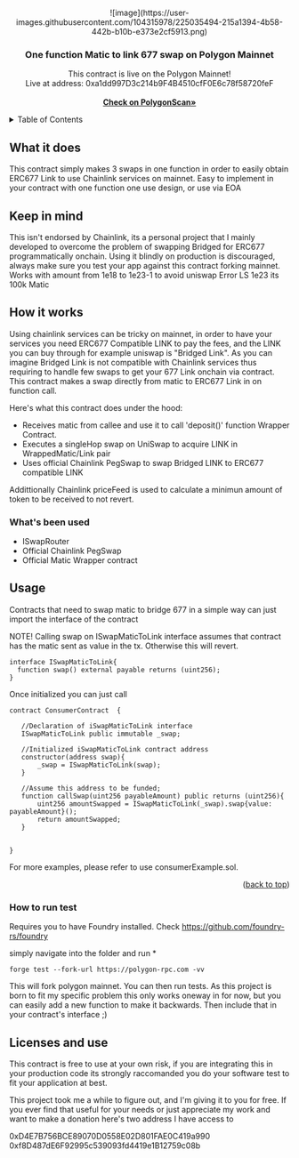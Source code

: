 <!-- PROJECT LOGO -->
<br />
<div align="center">
  ![image](https://user-images.githubusercontent.com/104315978/225035494-215a1394-4b58-442b-b10b-e373e2cf5913.png)


  <h3 align="center">One function Matic to link 677 swap on Polygon Mainnet</h3>

  <p align="center">
   This contract is live on the Polygon Mainnet!
    <br/>  Live at address: 0xa1dd997D3c214b9F4B4510cfF0E6c78f58720feF <br/>
    <br/>
    <a href="https://polygonscan.com/address/0xa1dd997D3c214b9F4B4510cfF0E6c78f58720feF"><strong> Check on PolygonScan» </strong></a>
  
    
    
  </p>
</div>



<!-- TABLE OF CONTENTS -->
<details>
  <summary>Table of Contents</summary>
  <ol>
    <li>
      <a href="#about-the-project">About The Project</a>
      <ul>
        <li><a href="#built-with">Built With</a></li>
      </ul>
    </li>
    <li>
      <a href="#getting-started">Getting Started</a>
      <ul>
        <li><a href="#prerequisites">Prerequisites</a></li>
        <li><a href="#installation">Installation</a></li>
      </ul>
    </li>
    <li><a href="#usage">Usage</a></li>
    <li><a href="#roadmap">Roadmap</a></li>
    <li><a href="#contributing">Contributing</a></li>
    <li><a href="#license">License</a></li>
    <li><a href="#contact">Contact</a></li>
    <li><a href="#acknowledgments">Acknowledgments</a></li>
  </ol>
</details>

<!-- What it does -->
## What it does 
This contract simply makes 3 swaps in one function in order to easily obtain ERC677 Link to use Chainlink services on mainnet. 
Easy to implement in your contract with one function one use design, or use via EOA

## Keep in mind
This isn't endorsed by Chainlink, its a personal project that I mainly developed to overcome the problem of swapping Bridged for ERC677 programmatically onchain. Using it blindly on production is discouraged, always make sure you test your app against this contract
forking mainnet. 
Works with amount from 1e18 to 1e23-1 to avoid uniswap Error LS 
1e23 its 100k Matic 

<!-- How it works -->
## How it works

Using chainlink services can be tricky on mainnet, in order to have your services you need ERC677 Compatible LINK to pay the fees, and the LINK you can buy
through for example uniswap is "Bridged Link". As you can imagine Bridged Link is not compatible with Chainlink services thus requiring to handle few swaps to get your 677 Link onchain via contract.
This  contract makes a swap directly from matic to ERC677 Link in on function call.

Here's what this contract does under the hood:
* Receives matic from callee and use it to call 'deposit()' function Wrapper Contract.
* Executes a singleHop swap on UniSwap to acquire LINK in WrappedMatic/Link pair
* Uses official Chainlink PegSwap to swap Bridged LINK to ERC677 compatible LINK

Addittionally Chainlink priceFeed is used to calculate a minimun amount of token to be received to not revert.

### What's been used


* ISwapRouter
* Official Chainlink PegSwap
* Official Matic Wrapper contract


<!-- USAGE EXAMPLES -->
## Usage

 
Contracts that need to swap matic to bridge 677 in a simple way can just import the interface of the contract 

NOTE! Calling swap on ISwapMaticToLink interface assumes that contract has the matic sent as value in the tx. 
Otherwise this will revert.

  ```
  interface ISwapMaticToLink{
    function swap() external payable returns (uint256);
}
  ```
Once initialized you can just call 
 ```
contract ConsumerContract  {

    //Declaration of iSwapMaticToLink interface
    ISwapMaticToLink public immutable _swap;

    //Initialized iSwapMaticToLink contract address 
    constructor(address swap){
        _swap = ISwapMaticToLink(swap);
    }
    
    //Assume this address to be funded;
    function callSwap(uint256 payableAmount) public returns (uint256){
        uint256 amountSwapped = ISwapMaticToLink(_swap).swap{value: payableAmount}();
        return amountSwapped;
    }

    
}
 ```

For more examples, please refer to use consumerExample.sol.

<p align="right">(<a href="#readme-top">back to top</a>)</p>



<!-- How to run test  -->

### How to run test

Requires you to have Foundry installed. Check https://github.com/foundry-rs/foundry

simply navigate into the folder and run 
* 
  ```
  forge test --fork-url https://polygon-rpc.com -vv
  ```
This will fork polygon mainnet. You can then run tests.
As this project is born to fit my specific problem this only works oneway in for now, but you can easily add a new function to make it backwards. Then include that in your contract's interface ;)


<!-- License and use -->
## Licenses and use
This contract is free to use at your own risk, if you are integrating this in your production code its strongly raccomanded you do your software test to fit your application at best. 



<!-- Donation -->
This project took me a while to figure out, and I'm giving it to you for free. If you ever find that useful for your needs or just appreciate my work and want to make a donation here's two address I have access to

 0xD4E7B756BCE89070D0558E02D801FAE0C419a990 <br />
 0xf8D487dE6F92995c539093fd4419e1B12759c08b

